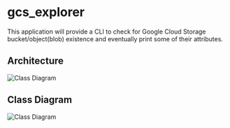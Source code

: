 # gcs_explorer

This application will provide a CLI to check for Google Cloud Storage bucket/object(blob) existence and eventually print some of their attributes.

## Architecture

![Class Diagram](https://github.com/GSilvestri92/PoetryDemo/gcbq_explorer/doc/gcs_explorer_ark.jpg)

## Class Diagram

![Class Diagram](https://github.com/GSilvestri92/PoetryDemo/gcbq_explorer/doc/gcs_explorer_class.jpg)
